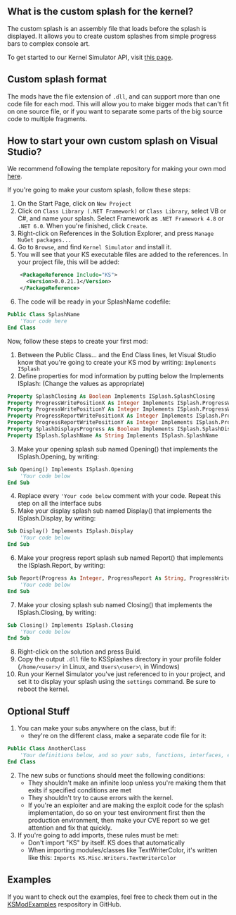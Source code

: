## What is the custom splash for the kernel?

The custom splash is an assembly file that loads before the splash is displayed. It allows you to create custom splashes from simple progress bars to complex console art.

To get started to our Kernel Simulator API, visit [this page](https://eoflaoe.github.io/Kernel-Simulator/).

## Custom splash format

The mods have the file extension of `.dll`, and can support more than one code file for each mod. This will allow you to make bigger mods that can't fit on one source file, or if you want to separate some parts of the big source code to multiple fragments.

## How to start your own custom splash on Visual Studio?

We recommend following the template repository for making your own mod [here](https://github.com/EoflaOE/KSCustomSplashTemplate).

If you're going to make your custom splash, follow these steps:

1. On the Start Page, click on `New Project`
2. Click on `Class Library (.NET Framework)` or `Class Library`, select VB or C#, and name your splash. Select Framework as `.NET Framework 4.8` or `.NET 6.0`. When you're finished, click `Create`.
3. Right-click on References in the Solution Explorer, and press `Manage NuGet packages...`
4. Go to `Browse`, and find `Kernel Simulator` and install it.
5. You will see that your KS executable files are added to the references. In your project file, this will be added:
```xml
    <PackageReference Include="KS">
      <Version>0.0.21.1</Version>
    </PackageReference>
```
6. The code will be ready in your SplashName codefile:
```vb
Public Class SplashName
    'Your code here
End Class
```

Now, follow these steps to create your first mod:

1. Between the Public Class... and the End Class lines, let Visual Studio know that you're going to create your KS mod by writing: `Implements ISplash`
2. Define properties for mod information by putting below the Implements ISplash: (Change the values as appropriate)
```vb
Property SplashClosing As Boolean Implements ISplash.SplashClosing
Property ProgressWritePositionX As Integer Implements ISplash.ProgressWritePositionX
Property ProgressWritePositionY As Integer Implements ISplash.ProgressWritePositionY
Property ProgressReportWritePositionX As Integer Implements ISplash.ProgressReportWritePositionX
Property ProgressReportWritePositionY As Integer Implements ISplash.ProgressReportWritePositionY
Property SplashDisplaysProgress As Boolean Implements ISplash.SplashDisplaysProgress
Property ISplash.SplashName As String Implements ISplash.SplashName
```
3. Make your opening splash sub named Opening() that implements the ISplash.Opening, by writing:
```vb
Sub Opening() Implements ISplash.Opening
    'Your code below
End Sub
```
4. Replace every `'Your code below` comment with your code. Repeat this step on all the interface subs
5. Make your display splash sub named Display() that implements the ISplash.Display, by writing:
```vb
Sub Display() Implements ISplash.Display
    'Your code below
End Sub
```
6. Make your progress report splash sub named Report() that implements the ISplash.Report, by writing:
```vb
Sub Report(Progress As Integer, ProgressReport As String, ProgressWritePositionX As Integer, ProgressWritePositionY As Integer, ProgressReportWritePositionX As Integer, ProgressReportWritePositionY As Integer, ParamArray Vars() As Object) Implements ISplash.Report
    'Your code below
End Sub
```
7. Make your closing splash sub named Closing() that implements the ISplash.Closing, by writing:
```vb
Sub Closing() Implements ISplash.Closing
    'Your code below
End Sub
```
8. Right-click on the solution and press Build.
9. Copy the output `.dll` file to KSSplashes directory in your profile folder (`/home/<user>/` in Linux, and `Users\<user>\` in Windows)
10. Run your Kernel Simulator you've just referenced to in your project, and set it to display your splash using the `settings` command. Be sure to reboot the kernel.

## Optional Stuff

1. You can make your subs anywhere on the class, but if:
   - they're on the different class, make a separate code file for it:
```vb
Public Class AnotherClass
    'Your definitions below, and so your subs, functions, interfaces, etc.
End Class
```
2. The new subs or functions should meet the following conditions:
   - They shouldn't make an infinite loop unless you're making them that exits if specified conditions are met
   - They shouldn't try to cause errors with the kernel.
   - If you're an exploiter and are making the exploit code for the splash implementation, do so on your test environment first then the production environment, then make your CVE report so we get attention and fix that quickly.
3. If you're going to add imports, these rules must be met:
   - Don't import "KS" by itself. KS does that automatically
   - When importing modules/classes like TextWriterColor, it's written like this: `Imports KS.Misc.Writers.TextWriterColor`

## Examples

If you want to check out the examples, feel free to check them out in the [KSModExamples](https://github.com/EoflaOE/KSModExamples) respository in GitHub.
